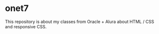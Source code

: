 # onet7
  This repository is about my classes from Oracle + Alura about HTML / CSS and responsive CSS.
